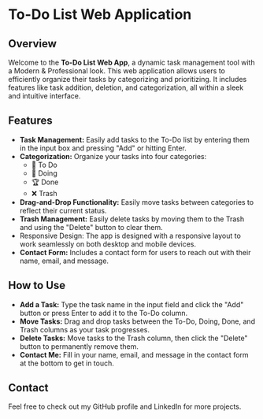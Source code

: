 # To-Do List Web Application

## Overview
Welcome to the **To-Do List Web App**, a dynamic task management tool with a Modern & Professional look. This web application allows users to efficiently organize their tasks by categorizing and prioritizing. It includes features like task addition, deletion, and categorization, all within a sleek and intuitive interface.

## Features
- **Task Management:** Easily add tasks to the To-Do list by entering them in the input box and pressing "Add" or hitting Enter.
- **Categorization:** Organize your tasks into four categories:
  - 🌟 To Do
  - 💫 Doing
  - 🏆 Done
  - ❌ Trash
- **Drag-and-Drop Functionality:** Easily move tasks between categories to reflect their current status.
- **Trash Management:** Easily delete tasks by moving them to the Trash and using the "Delete" button to clear them.
- Responsive Design: The app is designed with a responsive layout to work seamlessly on both desktop and mobile devices.
- **Contact Form:** Includes a contact form for users to reach out with their name, email, and message.


## How to Use
- **Add a Task:** Type the task name in the input field and click the "Add" button or press Enter to add it to the To-Do column.
- **Move Tasks:** Drag and drop tasks between the To-Do, Doing, Done, and Trash columns as your task progresses.
- **Delete Tasks:** Move tasks to the Trash column, then click the "Delete" button to permanently remove them.
- **Contact Me:** Fill in your name, email, and message in the contact form at the bottom to get in touch.


## Contact
Feel free to check out my GitHub profile and LinkedIn for more projects.
